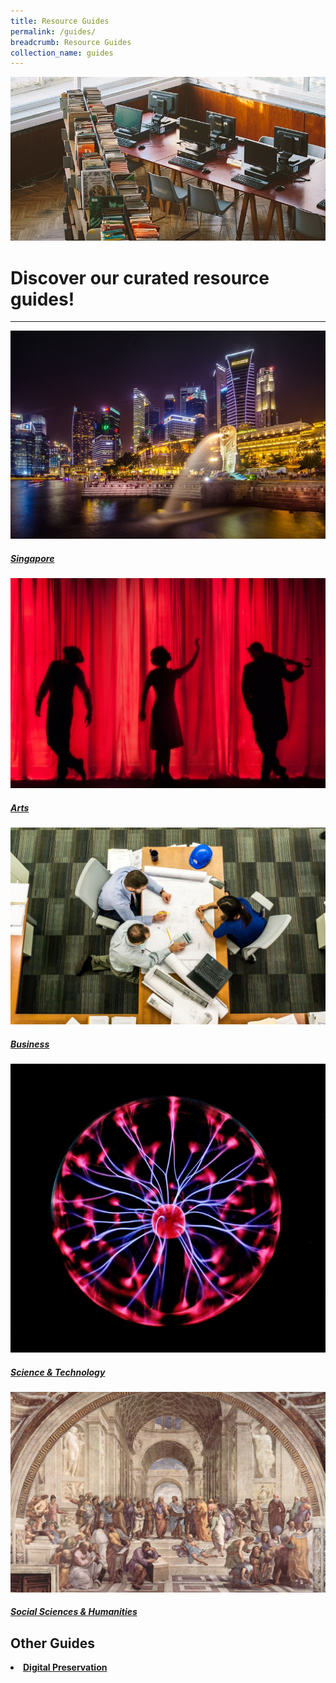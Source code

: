 ```yaml
---
title: Resource Guides
permalink: /guides/
breadcrumb: Resource Guides
collection_name: guides
---
```

![Resource Guides](/images/resource-guides-banner.jpg)

# Discover our curated resource guides!
---

<p>
<div class="row is-multiline">
		<div class="col is-half-tablet padding--bottom--lg">
			<a href="/guides/singapore/people/" class="project-link">
				<img src="/images/category/singapore.jpg" alt="Singapore" class="project-image">
				<div class="project-title">	
				<h5><b>Singapore</b></h5>
				</div>
			</a>
		</div>
		<div class="col is-half-tablet padding--bottom--lg">
			<a href="/guides/arts/visual-arts/" class="project-link">
				<img src="/images/category/performing-arts.jpg" alt="Arts" class="project-image">
				<div class="project-title">					
				<h5><b>Arts</b></h5>
				</div>
			</a>
		</div>
</div>
<p><p>
<div class="row is-multiline">
		<div class="col is-half-tablet padding--bottom--lg">
			<a href="/guides/business/management/" class="project-link">
				<img src="/images/category/management.jpg" alt="Business" class="project-image">
				<div class="project-title">	
                <h5><b>Business</b></h5>
         </div>
			</a>
		</div>
		<div class="col is-half-tablet padding--bottom--lg">
			<a href="/guides/sci-tech/sustainability" class="project-link">
				<img src="/images/category/sci-tech.jpg" alt="Science & Technology" class="project-image">
				<div class="project-title">	
				<h5><b>Science & Technology</b></h5>
				</div>
			</a>
		</div>
</div>
<p><p>

<div class="row is-multiline">
		<div class="col is-half-tablet padding--bottom--lg">
			<a href="/guides/socialsciences-humanities/history/" class="project-link">
				<img src="/images/category/humanities.jpg" alt="Social Sciences & Humanities" class="project-image">
				<div class="project-title">	
				<h5><b>Social Sciences & Humanities</b></h5>
        </div>
			</a>
		</div>
</div>

<h2>Other Guides</h2>

<li><b><a href="/guides/digital-preservation/main/">Digital Preservation</a></b>
	
<!-- <li><b><a href="/guides/learning-packages-directory">Learning Packages</a></b> -->